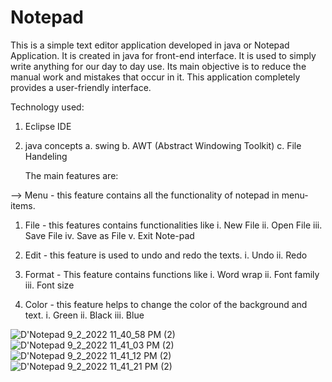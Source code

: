 # Notepad
This is a simple text editor application developed in java or Notepad Application.
It is created in java for front-end interface. It is used to simply write anything for our day to day use. Its main objective is to reduce the manual work and mistakes that occur in it. This application completely provides a user-friendly interface.

Technology used:
1. Eclipse IDE
2. java concepts
    a. swing
    b. AWT (Abstract Windowing Toolkit)
    c. File Handeling
    
    
    The main features are:

--> Menu - this feature contains all the functionality of notepad in menu-items.
	
  1. File - this features contains  functionalities like
			i. New File
			ii. Open File
			iii. Save File
			iv. Save as File
			v. Exit Note-pad
			
2. Edit - this feature is used to undo and redo the texts.
			i. Undo
			ii. Redo
			
3. Format - This feature contains functions like
			i. Word wrap
			ii. Font family
			iii. Font size
		
4. Color - this feature helps to change the color of the background and text.
			i. Green
			ii. Black
			iii. Blue

![D'Notepad 9_2_2022 11_40_58 PM (2)](https://user-images.githubusercontent.com/89973994/188213656-13fda845-6c81-4f0e-847a-3a7fb6808a8b.png)
![D'Notepad 9_2_2022 11_41_03 PM (2)](https://user-images.githubusercontent.com/89973994/188213664-885e2bb9-c525-46ea-8db6-f8854a59eb38.png)
![D'Notepad 9_2_2022 11_41_12 PM (2)](https://user-images.githubusercontent.com/89973994/188213670-7801d093-45d5-41c7-8981-522e6547cdce.png)
![D'Notepad 9_2_2022 11_41_21 PM (2)](https://user-images.githubusercontent.com/89973994/188213692-f2b446d9-edd4-4535-9481-a4a3dac85e20.png)
